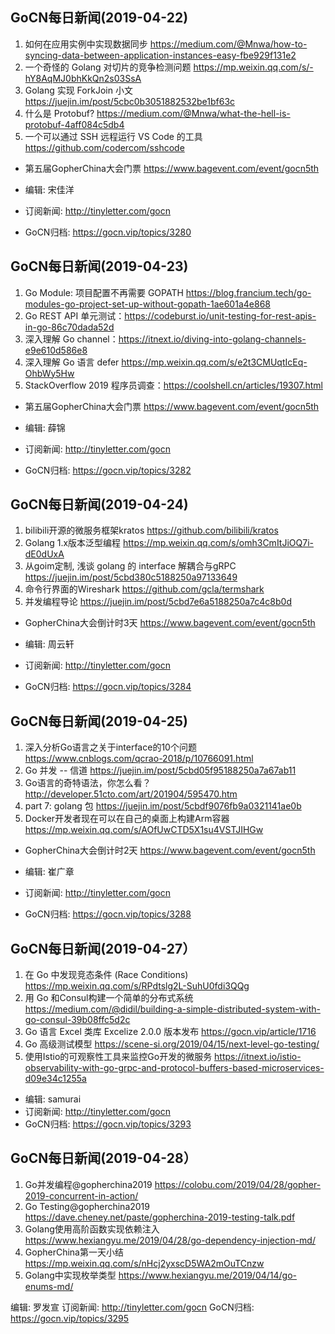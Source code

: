 ## GoCN每日新闻(2019-04-22)

1. 如何在应用实例中实现数据同步 https://medium.com/@Mnwa/how-to-syncing-data-between-application-instances-easy-fbe929f131e2
2. 一个奇怪的 Golang 对切片的竞争检测问题 https://mp.weixin.qq.com/s/-hY8AqMJ0bhKkQn2s03SsA
3. Golang 实现 ForkJoin 小文 https://juejin.im/post/5cbc0b3051882532be1bf63c
4. 什么是 Protobuf? https://medium.com/@Mnwa/what-the-hell-is-protobuf-4aff084c5db4
5. 一个可以通过 SSH 远程运行 VS Code 的工具 https://github.com/codercom/sshcode

- 第五届GopherChina大会门票 https://www.bagevent.com/event/gocn5th

- 编辑: 宋佳洋
- 订阅新闻: http://tinyletter.com/gocn
- GoCN归档: https://gocn.vip/topics/3280

## GoCN每日新闻(2019-04-23)

1. Go Module: 项目配置不再需要 GOPATH  https://blog.francium.tech/go-modules-go-project-set-up-without-gopath-1ae601a4e868
2. Go REST API 单元测试：https://codeburst.io/unit-testing-for-rest-apis-in-go-86c70dada52d
2. 深入理解 Go channel：https://itnext.io/diving-into-golang-channels-e9e610d586e8
4. 深入理解 Go 语言 defer https://mp.weixin.qq.com/s/e2t3CMUqtIcEq-OhbWy5Hw 
5. StackOverflow 2019 程序员调查：https://coolshell.cn/articles/19307.html

- 第五届GopherChina大会门票 https://www.bagevent.com/event/gocn5th

- 编辑: 薛锦
- 订阅新闻: http://tinyletter.com/gocn
- GoCN归档: https://gocn.vip/topics/3282

## GoCN每日新闻(2019-04-24)

1. bilibili开源的微服务框架kratos https://github.com/bilibili/kratos
2. Golang 1.x版本泛型编程 https://mp.weixin.qq.com/s/omh3CmItJiOQ7i-dE0dUxA
3. 从goim定制, 浅谈 golang 的 interface 解耦合与gRPC https://juejin.im/post/5cbd380c5188250a97133649
4. 命令行界面的Wireshark https://github.com/gcla/termshark
5. 并发编程导论 https://juejin.im/post/5cbd7e6a5188250a7c4c8b0d

- GopherChina大会倒计时3天 https://www.bagevent.com/event/gocn5th

- 编辑: 周云轩
- 订阅新闻: http://tinyletter.com/gocn
- GoCN归档: https://gocn.vip/topics/3284

## GoCN每日新闻(2019-04-25)

1. 深入分析Go语言之关于interface的10个问题 https://www.cnblogs.com/qcrao-2018/p/10766091.html
2. Go 并发 -- 信道 https://juejin.im/post/5cbd05f95188250a7a67ab11
3. Go语言的奇特语法，你怎么看？ http://developer.51cto.com/art/201904/595470.htm
4. part 7: golang 包 https://juejin.im/post/5cbdf9076fb9a0321141ae0b
5. Docker开发者现在可以在自己的桌面上构建Arm容器 https://mp.weixin.qq.com/s/AOfUwCTD5X1su4VSTJIHGw

- GopherChina大会倒计时2天 https://www.bagevent.com/event/gocn5th

- 编辑: 崔广章
- 订阅新闻: http://tinyletter.com/gocn
- GoCN归档: https://gocn.vip/topics/3288


## GoCN每日新闻(2019-04-27）

1. 在 Go 中发现竞态条件 (Race Conditions) https://mp.weixin.qq.com/s/RPdtslg2L-SuhU0fdi3QQg
2. 用 Go 和Consul构建一个简单的分布式系统  https://medium.com/@didil/building-a-simple-distributed-system-with-go-consul-39b08ffc5d2c
3. Go 语言 Excel 类库 Excelize 2.0.0 版本发布 https://gocn.vip/article/1716
4. Go 高级测试模型 https://scene-si.org/2019/04/15/next-level-go-testing/
5. 使用Istio的可观察性工具来监控Go开发的微服务 https://itnext.io/istio-observability-with-go-grpc-and-protocol-buffers-based-microservices-d09e34c1255a

- 编辑: samurai
- 订阅新闻: http://tinyletter.com/gocn
- GoCN归档: https://gocn.vip/topics/3293

## GoCN每日新闻(2019-04-28）

1. Go并发编程@gopherchina2019 https://colobu.com/2019/04/28/gopher-2019-concurrent-in-action/
2. Go Testing@gopherchina2019 https://dave.cheney.net/paste/gopherchina-2019-testing-talk.pdf
3. Golang使用高阶函数实现依赖注入 https://www.hexiangyu.me/2019/04/28/go-dependency-injection-md/
4. GopherChina第一天小结 https://mp.weixin.qq.com/s/nHcj2yxscD5WA2mOuTCnzw
5. Golang中实现枚举类型 https://www.hexiangyu.me/2019/04/14/go-enums-md/

编辑: 罗发宣
订阅新闻: http://tinyletter.com/gocn
GoCN归档: https://gocn.vip/topics/3295

